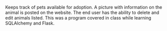 Keeps track of pets available for adoption. A picture with 
information on the animal is posted on the website. The end 
user has the ability to delete and edit animals listed. This was
a program covered in class while learning SQLAlchemy and Flask.